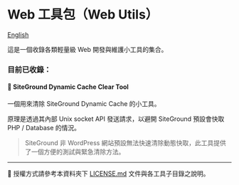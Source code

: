 # Web 工具包（Web Utils）

[English](./README.md)

這是一個收錄各類輕量級 Web 開發與維護小工具的集合。

### 目前已收錄：

#### 🔧 SiteGround Dynamic Cache Clear Tool

一個用來清除 SiteGround Dynamic Cache 的小工具。

原理是透過其內部 Unix socket API 發送請求，以避開 SiteGround 預設會快取 PHP / Database 的情況。

> SiteGround 非 WordPress 網站預設無法快速清除動態快取，此工具提供了一個方便的測試與緊急清除方法。

***

📄 授權方式請參考本資料夾下 [LICENSE.md](./LICENSE) 文件與各工具子目錄之說明。
